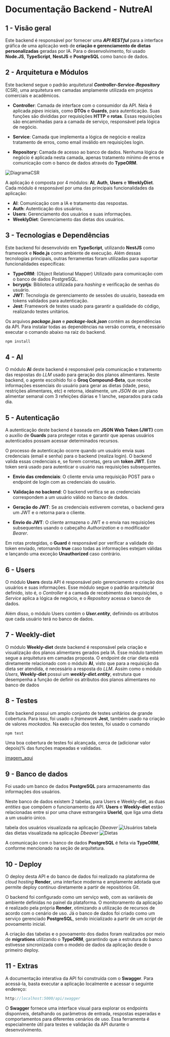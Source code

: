 # Documentação Backend - NutreAI

## 1 - Visão geral
Este backend é responsável por fornecer uma ***API RESTful*** para a interface gráfica de uma aplicação web de **criação e gerenciamento de dietas personalizadas** geradas por IA. 
Para o desenvolvimento, foi usado **Node.JS**, **TypeScript**, **NestJS** e **PostgreSQL** como banco de dados.

## 2 - Arquitetura e Módulos
Este backend segue o padrão arquitetural ***Controller-Service-Repository*** (CSR), uma arquitetura em camadas amplamente utilizada em projetos comerciais e acadêmicos.

- **Controller**: Camada de interface com o consumidor da API. Nela é aplicada *pipes* iniciais, como **DTOs** e **Guards**, para autenticação. Suas funções são divididas por requisições **HTTP** e **rotas**. Essas requisições são encaminhadas para a camada de serviço, responsável pela lógica de negócio.

- **Service**: Camada que implementa a lógica de negócio e realiza tratamento de erros, como email inválido em requisições login.

- **Repository**: Camada de acesso ao banco de dados. Nenhuma lógica de negócio é aplicada nesta camada, apenas tratamento mínimo de erros e comunicação com o banco de dados através do **TypeORM**.

![DiagramaCSR](csr-diag.png)

A aplicação é composta por 4 módulos: **AI**, **Auth**, **Users** e **WeeklyDiet**. Cada módulo é responsável por uma das principais funcionalidades da aplicação: 
- **AI**: Comunicação com a IA e tratamento das respostas.
- **Auth**: Autenticação dos usuários.
- **Users**: Gerenciamento dos usuários e suas informações.
- **WeeklyDiet**: Gerenciamento das dietas dos usuários.


## 3 - Tecnologias e Dependências
Este backend foi desenvolvido em **TypeScript**, utilizando **NestJS** como framework e **Node.js** como ambiente de execução. Além dessas tecnologias principais, outras ferramentas foram utilizadas para suportar funcionalidades específicas:

- **TypeORM**: (Object Relational Mapper) Utilizado para comunicação com o banco de dados PostgreSQL.
- **bcryptjs**: Biblioteca utilizada para *hashing* e verificação de senhas do usuário.
- **JWT**: Tecnologia de gerenciamento de sessões do usuário, baseada em tokens validados para autenticação.
- **Jest**: Framework de testes usado para garantir a qualidade do código, realizando testes unitários.

Os arquivos ***package.json*** e ***package-lock.json*** contém as dependências da API. Para instalar todas as dependências na versão correta, é necessário executar o comando abaixo na raiz do backend.
```bash
npm install
```

## 4 - AI
O módulo **AI** deste backend é responsável pela comunicação e tratamento das respostas do *LLM* usado para geração dos planos alimentares. Neste backend, o agente escolhido foi o **Groq Compound-Beta**, que recebe informações essenciais do usuário para gerar as dietas (idade, peso, restrições alimentares, etc) e retorna, idealmente, um *JSON* de um plano alimentar semanal com 3 refeições diárias e 1 lanche, separados para cada dia.

## 5 - Autenticação
A autenticação deste backend é baseada em **JSON Web Token (JWT)** com o auxílio de **Guards** para proteger rotas e garantir que apenas usuários autenticados possam acessar determinados recursos.

O processo de autenticação ocorre quando um usuário envia suas credenciais (email e senha) para o backend (realiza login). O backend valida essas credenciais e, se forem corretas, gera um **token JWT**. Este token será usado para autenticar o usuário nas requisições subsequentes.

- **Envio das credenciais**: O cliente envia uma requisição POST para o endpoint de login com as credenciais do usuário.

- **Validação no backend**: O backend verifica se as credenciais correspondem a um usuário válido no banco de dados.

- **Geração do JWT**: Se as credenciais estiverem corretas, o backend gera um JWT e o retorna para o cliente.

- **Envio do JWT**: O cliente armazena o JWT e o envia nas requisições subsequentes usando o cabeçalho *Authorization* e o modificador *Bearer*. 

Em rotas protegidas, o **Guard** é responsável por verificar a validade do token enviado, retornando **true** caso todas as informações estejam válidas e lançando uma exceção **Unauthorized** caso contrário.

## 6 - Users
O módulo **Users** desta API é responsável pelo gerenciamento e criação dos usuários e suas informações. Esse módulo segue o padrão arquitetural definido, isto é, o *Controller* é a camada de recebimento das requisições, o *Service* aplica a lógica de negócio, e o *Repository* acessa o banco de dados.

Além disso, o módulo Users contém o ***User.entity***, definindo os atributos que cada usuário terá no banco de dados.

## 7 - Weekly-diet
O módulo **Weekly-diet** deste backend é responsável pela criação e visualização dos planos alimentares gerados pela IA. Esse módulo também segue a arquitetura em camadas proposta. 
O endpoint de criar dieta está diretamente relacionado com o módulo **AI**, visto que para a requisição da dieta ser atendida, é necessário a resposta do *LLM*.
Assim como o módulo *Users*, **Weekly-diet** possui um ***weekly-diet.entity***, estrutura que desempenha a função de definir os atributos dos planos alimentares no banco de dados


## 8 - Testes
Este backend possui um amplo conjunto de testes unitários de grande cobertura. Para isso, foi usado o *framework* **Jest**, também usado na criação de valores *mockados*. Na execução dos testes, foi usado o comando
```bash
npm test
```
Uma boa cobertura de testes foi alcançada, cerca de (adicionar valor depois)% das funções mapeadas e validadas.

[imagem_aqui]()

## 9 - Banco de dados
Foi usado um banco de dados **PostgreSQL** para armazenamento das informações dos usuários.

Neste banco de dados existem 2 tabelas, para Users e Weekly-diet, as duas *entities* que compõem o funcionamento da API. **Users** e **Weekly-diet** estão relacionadas entre si por uma chave estrangeira **UserId**, que liga uma dieta a um usuário único.

tabela dos usuários visualizada na aplicação *Dbeaver*
![Usuários](tabela-users.png)
tabela das dietas visualizada na aplicação *Dbeaver*
![Dietas](tabela-diet.png)

A comunicação com o banco de dados **PostgreSQL** é feita via **TypeORM**, conforme mencionado na seção de arquitetura.

## 10 - Deploy
O deploy desta API e do banco de dados foi realizado na plataforma de *cloud hosting* **Render**, uma interface moderna e amplamente adotada que permite deploy contínuo diretamente a partir de repositórios Git.

O backend foi configurado como um serviço web, com as variáveis de ambiente definidas no painel da plataforma. O monitoramento da aplicação é realizado pela própria **Render**, otimizando a utilização de recursos de acordo com o cenário de uso. Já o banco de dados foi criado como um serviço gerenciado **PostgreSQL**, sendo inicializado a partir de um *script* de povoamento inicial.

A criação das tabelas e o povoamento dos dados foram realizados por meio de **migrations** utilizando o **TypeORM**, garantindo que a estrutura do banco estivesse sincronizada com o modelo de dados da aplicação desde o primeiro deploy.

## 11 - Extras
A documentação interativa da API foi construída com o **Swagger**. Para acessá-la, basta executar a aplicação localmente e acessar o seguinte endereço:
```ts
http://localhost:5000/api/swagger
```
O **Swagger** fornece uma interface visual para explorar os endpoints disponíveis, detalhando os parâmetros de entrada, respostas esperadas e comportamentos para diferentes cenários de uso. Essa ferramenta é especialmente útil para testes e validação da API durante o desenvolvimento.